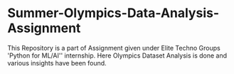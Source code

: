 # Summer-Olympics-Data-Analysis-Assignment
This Repository is a part of Assignment given under Elite Techno Groups 'Python for ML/AI'' internship.
Here Olympics Dataset Analysis is done and various insights have been found.
